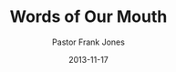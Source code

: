 ---
lunr: "true"
title: "Words of Our Mouth"
author: "Pastor Frank Jones"
postDate: "11-17-2013"
date: 2013-11-17
category: "sermons"
slug: "2013/11/11172013_ffc"
icon: microphone
audioLink: "11172013_ffc"
tags: [words]
mp3: "11172013_ffc/11172013.mp3"
ogg: "11172013_ffc/11172013.ogg"
linkurl: "https://archive.org/download/11172013_ffc/11172013_ffc_files.xml"
ipath: "https://archive.org/download/11172013_ffc/11172013.mp3"
layout: sermon.html
---